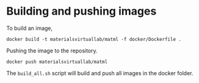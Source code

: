 # Building and pushing images

To build an image,

```docker
docker build -t materialsvirtuallab/matml -f docker/Dockerfile .
```

Pushing the image to the repository.

```docker
docker push materialsvirtuallab/matml
```

The `build_all.sh` script will build and push all images in the docker folder.
